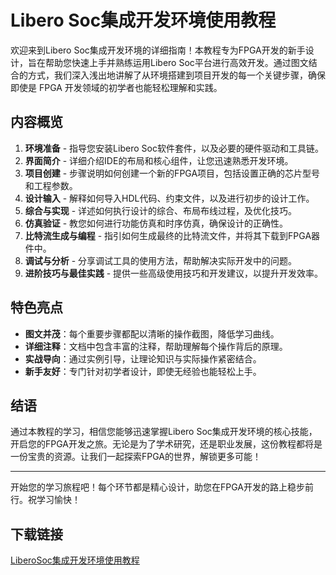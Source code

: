 # Libero Soc集成开发环境使用教程

欢迎来到Libero Soc集成开发环境的详细指南！本教程专为FPGA开发的新手设计，旨在帮助您快速上手并熟练运用Libero Soc平台进行高效开发。通过图文结合的方式，我们深入浅出地讲解了从环境搭建到项目开发的每一个关键步骤，确保即使是 FPGA 开发领域的初学者也能轻松理解和实践。

## 内容概览

1. **环境准备** - 指导您安装Libero Soc软件套件，以及必要的硬件驱动和工具链。
2. **界面简介** - 详细介绍IDE的布局和核心组件，让您迅速熟悉开发环境。
3. **项目创建** - 步骤说明如何创建一个新的FPGA项目，包括设置正确的芯片型号和工程参数。
4. **设计输入** - 解释如何导入HDL代码、约束文件，以及进行初步的设计工作。
5. **综合与实现** - 详述如何执行设计的综合、布局布线过程，及优化技巧。
6. **仿真验证** - 教您如何进行功能仿真和时序仿真，确保设计的正确性。
7. **比特流生成与编程** - 指引如何生成最终的比特流文件，并将其下载到FPGA器件中。
8. **调试与分析** - 分享调试工具的使用方法，帮助解决实际开发中的问题。
9. **进阶技巧与最佳实践** - 提供一些高级使用技巧和开发建议，以提升开发效率。

## 特色亮点

- **图文并茂**：每个重要步骤都配以清晰的操作截图，降低学习曲线。
- **详细注释**：文档中包含丰富的注释，帮助理解每个操作背后的原理。
- **实战导向**：通过实例引导，让理论知识与实际操作紧密结合。
- **新手友好**：专门针对初学者设计，即使无经验也能轻松上手。

## 结语

通过本教程的学习，相信您能够迅速掌握Libero Soc集成开发环境的核心技能，开启您的FPGA开发之旅。无论是为了学术研究，还是职业发展，这份教程都将是一份宝贵的资源。让我们一起探索FPGA的世界，解锁更多可能！

---

开始您的学习旅程吧！每个环节都是精心设计，助您在FPGA开发的路上稳步前行。祝学习愉快！

## 下载链接

[LiberoSoc集成开发环境使用教程](https://pan.quark.cn/s/704abd53271e)